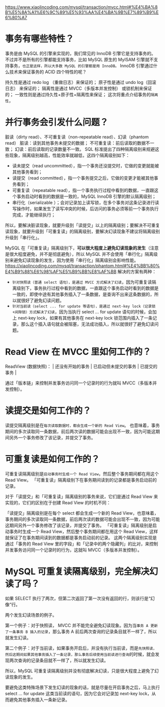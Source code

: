 https://www.xiaolincoding.com/mysql/transaction/mvcc.html#%E4%BA%8B%E5%8A%A1%E6%9C%89%E5%93%AA%E4%BA%9B%E7%89%B9%E6%80%A7

# 事务有哪些特性？

事务是由 MySQL 的引擎来实现的，我们常见的 InnoDB 引擎它是支持事务的。
不过并不是所有的引擎都能支持事务，比如 MySQL 原生的 MyISAM 引擎就不支持事务，`也正是这样，所以大多数 MySQL 的引擎都是用 InnoDB。`
InnoDB 引擎通过什么技术来保证事务的 ACID 四个特性的呢？

持久性是通过 redo log （重做日志）来保证的；
原子性是通过 undo log（回滚日志） 来保证的；
隔离性是通过 MVCC（多版本并发控制） 或锁机制来保证的；
一致性则是通过持久性+原子性+隔离性来保证；
这次将重点介绍事务的`隔离性`，

# 并行事务会引发什么问题？

脏读（dirty read）、不可重复读（non-repeatable read）、幻读（phantom read）
脏读：读到其他事务未提交的数据；
不可重复读：前后读取的数据不一致；
幻读：前后读取的记录数量不一致。
SQL 标准提出了四种隔离级别来规避这些现象，隔离级别越高，性能效率就越低，这四个隔离级别如下：

- 读未提交（read uncommitted），指一个事务还没提交时，它做的变更就能被其他事务看到；
- 读提交（read committed），指一个事务提交之后，它做的变更才能被其他事务看到；
- 可重复读（repeatable read），指一个事务执行过程中看到的数据，一直跟这个事务启动时看到的数据是一致的，MySQL InnoDB 引擎的默认隔离级别；
- 串行化（serializable ）；会对记录加上读写锁，在多个事务对这条记录进行读写操作时，如果发生了读写冲突的时候，后访问的事务必须等前一个事务执行完成，才能继续执行；

所以，要解决脏读现象，就要升级到「读提交」以上的隔离级别；要解决不可重复读现象，就要升级到「可重复读」的隔离级别，要解决幻读现象不建议将隔离级别升级到「串行化」。

MySQL 在「可重复读」隔离级别下，**可以很大程度上避免幻读现象的发生**（注意是很大程度避免，并不是彻底避免），所以 MySQL 并不会使用「串行化」隔离级别来避免幻读现象的发生，因为使用「串行化」隔离级别会影响性能。
https://xiaolincoding.com/mysql/transaction/phantom.html#%E4%BB%80%E4%B9%88%E6%98%AF%E5%B9%BB%E8%AF%BB
解决的方案有两种：

- `针对快照读（普通 select 语句），是通过 MVCC 方式解决了幻读`，因为可重复读隔离级别下，事务执行过程中看到的数据，一直跟这个事务启动时看到的数据是一致的，即使中途有其他事务插入了一条数据，是查询不出来这条数据的，所以就很好了避免幻读问题。
- `针对当前读（select ... for update 等语句），是通过 next-key lock（记录锁+间隙锁）方式解决了幻读`，因为当执行 select ... for update 语句的时候，会加上 next-key lock，如果有其他事务在 next-key lock 锁范围内插入了一条记录，那么这个插入语句就会被阻塞，无法成功插入，所以就很好了避免幻读问题。

# Read View 在 MVCC 里如何工作的？

ReadView (数据快照)：
| 还没有开始的事务 | 已启动但未提交的事务 | 已提交的事务 |

通过「版本链」来控制并发事务访问同一个记录时的行为就叫 MVCC（多版本并发控制）。

# 读提交是如何工作的？

读提交隔离级别是在`每次读取数据时，都会生成一个新的 Read View`。
也意味着，事务期间的多次读取同一条数据，前后两次读的数据可能会出现不一致，因为可能这期间另外一个事务修改了该记录，并提交了事务。

# 可重复读是如何工作的？

可重复读隔离级别是`启动事务时生成一个 Read View`，然后整个事务期间都在用这个 Read View。
「可重复读」隔离级别下在事务期间读到的记录都是事务启动前的记录。

对于「读提交」和「可重复读」隔离级别的事务来说，它们是通过 Read View 来实现的，它们的区别在于创建 Read View 的时机不同：

「读提交」隔离级别是在每个 select 都会生成一个新的 Read View，也意味着，事务期间的多次读取同一条数据，前后两次读的数据可能会出现不一致，因为可能这期间另外一个事务修改了该记录，并提交了事务。
「可重复读」隔离级别是启动事务时生成一个 Read View，然后整个事务期间都在用这个 Read View，这样就保证了在事务期间读到的数据都是事务启动前的记录。
这两个隔离级别实现是通过「事务的 Read View 里的字段」和「记录中的两个隐藏列」的比对，来控制并发事务访问同一个记录时的行为，这就叫 MVCC（多版本并发控制）。

# MySQL 可重复读隔离级别，完全解决幻读了吗？

如果 SELECT 执行了两次，但第二次返回了第一次没有返回的行，则该行是“幻像”行。

两个发生幻读场景的例子。

第一个例子：对于快照读， MVCC 并不能完全避免幻读现象。因为当`事务 A 更新了一条事务 B 插入的记录`，那么事务 A 前后两次查询的记录条目就不一样了，所以就发生幻读。

第二个例子：对于当前读，如果事务开启后，并没有执行当前读，而是`先快照读，然后这期间如果其他事务插入了一条记录，那么事务后续使用当前读进行查询`的时候，就会发现两次查询的记录条目就不一样了，所以就发生幻读。

所以，MySQL 可重复读隔离级别并没有彻底解决幻读，只是很大程度上避免了幻读现象的发生。

要避免这类特殊场景下发生幻读的现象的话，就是尽量在开启事务之后，马上执行 select ... for update 这类当前读的语句，因为它会对记录加 next-key lock，从而避免其他事务插入一条新记录。

